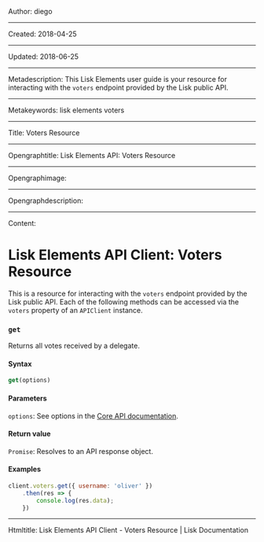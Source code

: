 Author: diego

----

Created: 2018-04-25

----

Updated: 2018-06-25

----

Metadescription: This Lisk Elements user guide is your resource for interacting with the `voters` endpoint provided by the Lisk public API.

----

Metakeywords: lisk elements voters

----

Title: Voters Resource

----

Opengraphtitle: Lisk Elements API: Voters Resource

----

Opengraphimage: 

----

Opengraphdescription: 

----

Content: 

# Lisk Elements API Client: Voters Resource

This is a resource for interacting with the `voters` endpoint provided by the Lisk public API. Each of the following methods can be accessed via the `voters` property of an `APIClient` instance.

### `get`

Returns all votes received by a delegate.

#### Syntax

```js
get(options)
```

#### Parameters

`options`: See options in the [Core API documentation](/documentation/lisk-core/user-guide/api/1-0).

#### Return value

`Promise`: Resolves to an API response object.

#### Examples

```js
client.voters.get({ username: 'oliver' })
    .then(res => {
        console.log(res.data);
    })
```

----

Htmltitle: Lisk Elements API Client - Voters Resource | Lisk Documentation